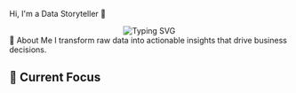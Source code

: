 Hi, I'm a Data Storyteller 👋
<div align="center">
  <img src="https://readme-typing-svg.herokuapp.com?font=Fira+Code&pause=1000&color=005E81&center=true&vCenter=true&width=435&lines=Business+Intelligence+Analyst;R+Enthusiast;Dashboard+Creator;Data+Storyteller" alt="Typing SVG" />
</div>
🎯 About Me
I transform raw data into actionable insights that drive business decisions. 


## 🔭 Current Focus

